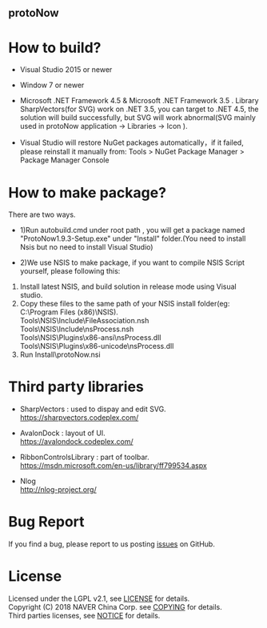 protoNow
---------------------

# How to build?
* Visual Studio 2015 or newer    

* Window 7 or newer     

* Microsoft .NET Framework 4.5 & Microsoft .NET Framework 3.5 .  Library SharpVectors(for SVG) work on .NET 3.5, you can target to .NET 4.5, the solution will build successfully, but SVG will work abnormal(SVG mainly used in protoNow application -> Libraries -> Icon ).   

* Visual Studio will restore NuGet packages automatically，if it failed, please reinstall it manually from: Tools > NuGet Package Manager > Package Manager Console    

# How to make package?
There are two ways.
* 1)Run autobuild.cmd under root path , you will get a package named "ProtoNow1.9.3-Setup.exe" under "Install" folder.(You need to install Nsis but no need to install Visual Studio)

* 2)We use NSIS to make package, if you want to compile NSIS Script yourself, please following this:
1. Install latest NSIS, and build solution in release mode using Visual studio.
2. Copy these files to the same path of your NSIS install folder(eg: C:\Program Files (x86)\NSIS).  
   Tools\NSIS\Include\FileAssociation.nsh  
   Tools\NSIS\Include\nsProcess.nsh    
   Tools\NSIS\Plugins\x86-ansi\nsProcess.dll   
   Tools\NSIS\Plugins\x86-unicode\nsProcess.dll   
 3. Run Install\protoNow.nsi   
 
 # Third party libraries
 * SharpVectors : used to dispay and edit SVG.    
  https://sharpvectors.codeplex.com/       
  

 * AvalonDock : layout of UI.   
  https://avalondock.codeplex.com/        
 
  
 * RibbonControlsLibrary : part of toolbar.       
 https://msdn.microsoft.com/en-us/library/ff799534.aspx   
 
 * Nlog   
  http://nlog-project.org/   
  
  
# Bug Report
If you find a bug, please report to us posting [issues](https://github.com/naver/protonow/issues) on GitHub.

# License
Licensed under the LGPL v2.1, see [LICENSE](https://github.com/naver/protonow/blob/master/LICENSE) for details.   
Copyright (C) 2018 NAVER China Corp. see [COPYING](https://github.com/naver/protonow/blob/master/COPYING) for details.  
Third parties licenses, see  [NOTICE](https://github.com/naver/protonow/blob/master/NOTICE) for details.   



